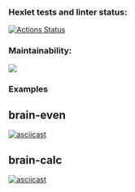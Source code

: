 ### Hexlet tests and linter status:
[![Actions Status](https://github.com/mrandrewer/frontend-project-44/workflows/hexlet-check/badge.svg)](https://github.com/mrandrewer/frontend-project-44/actions)

### Maintainability:
<a href="https://codeclimate.com/github/mrandrewer/frontend-project-44/maintainability"><img src="https://api.codeclimate.com/v1/badges/3e157f01dcc1f8575e2c/maintainability" /></a>

### Examples
## brain-even
[![asciicast](https://asciinema.org/a/ee4JJoTBOTTsz1yBKFGOwzydb.svg)](https://asciinema.org/a/ee4JJoTBOTTsz1yBKFGOwzydb)
## brain-calc
[![asciicast](https://asciinema.org/a/W79MbxRV5DgtmNa3U6180EhY7.svg)](https://asciinema.org/a/W79MbxRV5DgtmNa3U6180EhY7)
